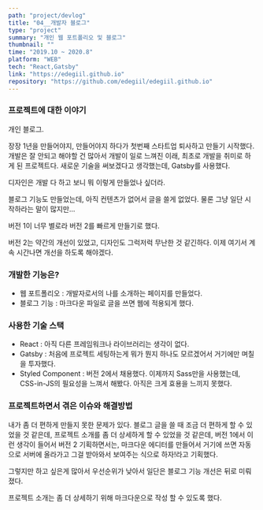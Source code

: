 ```yaml
---
path: "project/devlog"
title: "04__개발자 블로그"
type: "project"
summary: "개인 웹 포트폴리오 및 블로그"
thumbnail: ""
time: "2019.10 ~ 2020.8"
platform: "WEB"
tech: "React,Gatsby"
link: "https://edegiil.github.io"
repository: "https://github.com/edegiil/edegiil.github.io"
---
```


### 프로젝트에 대한 이야기
개인 블로그.

장장 1년을 만들어야지, 만들어야지 하다가 첫번째 스타트업 퇴사하고 만들기 시작했다. 개발은 잘 안되고 해야할 건 많아서 개발이 일로 느껴진 이래, 최초로 개발을 취미로 하게 된 프로젝트다.
새로운 기술을 써보겠다고 생각했는데, Gatsby를 사용했다.

디자인은 개발 다 하고 보니 뭐 이렇게 만들었나 싶더라.

블로그 기능도 만들었는데, 아직 컨텐츠가 없어서 글을 쓸게 없었다. 물론 그냥 일단 시작하라는 말이 많지만...

버전 1이 너무 별로라 버전 2를 빠르게 만들기로 했다.

버전 2는 약간의 개선이 있었고, 디자인도 그럭저럭 무난한 것 같긴하다. 이제 여기서 계속 시간나면 개선을 하도록 해야겠다.

### 개발한 기능은?
* 웹 포트폴리오 : 개발자로서의 나를 소개하는 페이지를 만들었다.
* 블로그 기능 : 마크다운 파일로 글을 쓰면 웹에 적용되게 했다.

### 사용한 기술 스택
* React : 아직 다른 프레임워크나 라이브러리는 생각이 없다.
* Gatsby : 처음에 프로젝트 세팅하는게 뭐가 뭔지 하나도 모르겠어서 거기에만 며칠을 투자했다.
* Styled Component : 버전 2에서 채용했다. 이제까지 Sass만을 사용했는데, CSS-in-JS의 필요성을 느껴서 해봤다. 아직은 크게 효용을 느끼지 못했다.

### 프로젝트하면서 겪은 이슈와 해결방법
내가 좀 더 편하게 만들지 못한 문제가 있다. 블로그 글을 쓸 때 조금 더 편하게 할 수 있었을 것 같은데, 프로젝트 소개를 좀 더 상세하게 할 수 있었을 것 같은데, 
버전 1에서 이런 생각이 들어서 버전 2 기획하면서는, 마크다운 에디터를 만들어서 거기에 쓰면 자동으로 서버에 올라가고 그걸 받아와서 보여주는 식으로 하자!라고 기획했다.

그렇지만 하고 싶은게 많아서 우선순위가 낮아서 일단은 블로그 기능 개선은 뒤로 미뤄졌다.

프로젝트 소개는 좀 더 상세하기 위해 마크다운으로 작성 할 수 있도록 했다.
